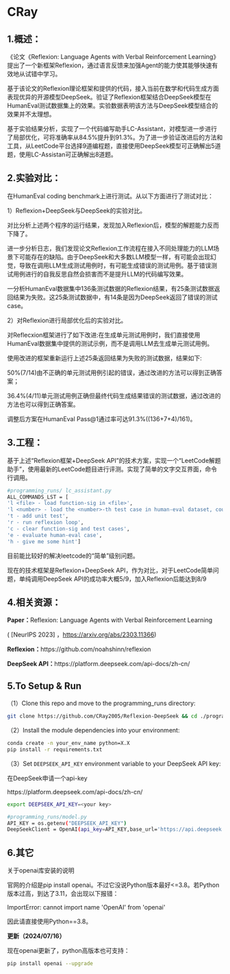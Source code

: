 # CRay

## 1.概述：
<p>《论文《Reflexion: Language Agents with Verbal Reinforcement Learning》提出了一个新框架Reflexion，通过语言反馈来加强Agent的能力使其能够快速有效地从试错中学习。<p>
<p>基于该论文的Reflexion理论框架和提供的代码，接入当前在数学和代码生成方面表现优异的开源模型DeepSeek。验证了Reflexion框架结合DeepSeek模型在HumanEval测试数据集上的效果。实验数据表明该方法与DeepSeek模型结合的效果并不太理想。<p>
<p>基于实验结果分析，实现了一个代码编写助手LC-Assistant，对模型进一步进行了局部优化，可将准确率从84.5%提升到91.3%。为了进一步验证改进后的方法和工具，从LeetCode平台选择9道编程题，直接使用DeepSeek模型可正确解出5道题，使用LC-Assistan可正确解出8道题。<p>

## 2.实验对比：
<p>在HumanEval coding benchmark上进行测试。从以下方面进行了测试对比：<p>
<p>1）Reflexion+DeepSeek与DeepSeek的实验对比。<p>
<p>对比分析上述两个程序的运行结果，发现加入Reflexion后，模型的解题能力反而下降了。<p>
<p>进一步分析日志，我们发现论文Reflexion工作流程在接入不同处理能力的LLM场景下可能存在的缺陷。由于DeepSeek和大多数LLM模型一样，有可能会出现幻觉，导致在调用LLM生成测试用例时，有可能生成错误的测试用例。基于错误测试用例进行的自我反思自然会损害而不是提升LLM的代码编写效果。<p>
<p>一分析HumanEval数据集中136条测试数据的Reflexion结果，有25条测试数据返回结果为失败。这25条测试数据中，有14条是因为DeepSeek返回了错误的测试 case。<p>

2）对Reflexion进行局部优化后的实验对比。
<p>对Reflecxion框架进行了如下改进:在生成单元测试用例时，我们直接使用HumanEval数据集中提供的测试示例，而不是调用LLM去生成单元测试用例。<p>
<p>使用改进的框架重新运行上述25条返回结果为失败的测试数据，结果如下:<p>
<p>50%(7/14)由不正确的单元测试用例引起的错误，通过改进的方法可以得到正确答案；<p>
<p>36.4%(4/11)单元测试用例正确但最终代码生成结果错误的测试数据，通过改进的方法也可以得到正确答案。<p>
<p>调整后方案在HumanEval Pass@1通过率可达91.3%((136+7+4)/161)。<p>

## 3.工程：
<p>基于上述“Reflexion框架+DeepSeek API”的技术方案，实现一个“LeetCode解题助手”，使用最新的LeetCode题目进行评测。实现了简单的文字交互界面，命令行调用。<p>

```bash
#programming_runs/ lc_assistant.py
ALL_COMMANDS_LST = [
'l <file> - load function-sig in <file>', 
'l <number> - load the <number>-th test case in human-eval dataset, count from 0', 
't - add unit test', 
'r - run reflexion loop', 
'c - clear function-sig and test cases', 
'e - evaluate human-eval case', 
'h - give me some hint']
```

<p>目前能比较好的解决leetcode的“简单”级别问题。<p>
<p>现在的技术框架是Reflexion+DeepSeek API，作为对比，对于LeetCode简单问题，单纯调用DeepSeek API的成功率大概5/9，加入Reflexion后能达到8/9<p>

## 4.相关资源：
<p><strong>Paper：</strong>Reflexion: Language Agents with Verbal Reinforcement Learning 

( [NeurIPS 2023] ，https://arxiv.org/abs/2303.11366) <p>
<p><strong>Reflexion：</strong>https://github.com/noahshinn/reflexion <p>
<p><strong>DeepSeek API：</strong>https://platform.deepseek.com/api-docs/zh-cn/<p>

## 5.To Setup & Run

（1）Clone this repo and move to the programming_runs directory:
```bash
git clone https://github.com/CRay2005/Reflexion-DeepSeek && cd ./programming_runs
```

（2）Install the module dependencies into your environment:
```bash
conda create -n your_env_name python=X.X
pip install -r requirements.txt
```

（3）Set `DEEPSEEK_API_KEY` environment variable to your DeepSeek API key:

<p>在DeepSeek申请一个api-key<p>
<p>https://platform.deepseek.com/api-docs/zh-cn/<p>

```bash
export DEEPSEEK_API_KEY=<your key>
```

```bash
#programming_runs/model.py
API_KEY = os.getenv("DEEPSEEK_API_KEY")
DeepSeekClient = OpenAI(api_key=API_KEY,base_url='https://api.deepseek.com/v1')
```


## 6.其它
<p>关于openai库安装的说明<p>
<p>官网的介绍是pip install openai。不过它没说Python版本最好<=3.8。若Python版本过高，到达了3.11，会出现以下报错：<p>
<p>ImportError: cannot import name 'OpenAI' from 'openai'<p>
<p>因此请直接使用Python==3.8。<p>
<p><strong>更新（2024/07/16）</strong><p>
<p>现在openai更新了，python高版本也可支持：<p>

```bash
pip install openai --upgrade
```

